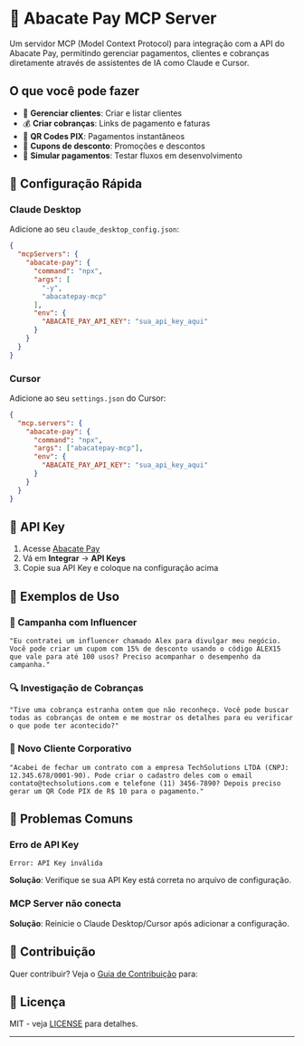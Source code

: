 # 🥑 Abacate Pay MCP Server

Um servidor MCP (Model Context Protocol) para integração com a API do Abacate Pay, permitindo gerenciar pagamentos, clientes e cobranças diretamente através de assistentes de IA como Claude e Cursor.

## O que você pode fazer

- 👥 **Gerenciar clientes**: Criar e listar clientes
- 💰 **Criar cobranças**: Links de pagamento e faturas  
- 📱 **QR Codes PIX**: Pagamentos instantâneos
- 🎫 **Cupons de desconto**: Promoções e descontos
- 🔄 **Simular pagamentos**: Testar fluxos em desenvolvimento

## 🚀 Configuração Rápida

### Claude Desktop

Adicione ao seu `claude_desktop_config.json`:

```json
{
  "mcpServers": {
    "abacate-pay": {
      "command": "npx",
      "args": [
        "-y",
        "abacatepay-mcp"
      ],
      "env": {
        "ABACATE_PAY_API_KEY": "sua_api_key_aqui"
      }
    }
  }
}
```

### Cursor

Adicione ao seu `settings.json` do Cursor:

```json
{
  "mcp.servers": {
    "abacate-pay": {
      "command": "npx",
      "args": ["abacatepay-mcp"],
      "env": {
        "ABACATE_PAY_API_KEY": "sua_api_key_aqui"
      }
    }
  }
}
```

## 🔑 API Key

1. Acesse [Abacate Pay](https://www.abacatepay.com)
2. Vá em **Integrar** → **API Keys**
3. Copie sua API Key e coloque na configuração acima

## 📝 Exemplos de Uso

### 🎯 Campanha com Influencer
```
"Eu contratei um influencer chamado Alex para divulgar meu negócio. Você pode criar um cupom com 15% de desconto usando o código ALEX15 que vale para até 100 usos? Preciso acompanhar o desempenho da campanha."
```

### 🔍 Investigação de Cobranças
```
"Tive uma cobrança estranha ontem que não reconheço. Você pode buscar todas as cobranças de ontem e me mostrar os detalhes para eu verificar o que pode ter acontecido?"
```

### 💼 Novo Cliente Corporativo  
```
"Acabei de fechar um contrato com a empresa TechSolutions LTDA (CNPJ: 12.345.678/0001-90). Pode criar o cadastro deles com o email contato@techsolutions.com e telefone (11) 3456-7890? Depois preciso gerar um QR Code PIX de R$ 10 para o pagamento."
```

## 🐛 Problemas Comuns

### Erro de API Key
```
Error: API Key inválida
```
**Solução**: Verifique se sua API Key está correta no arquivo de configuração.


### MCP Server não conecta
**Solução**: Reinicie o Claude Desktop/Cursor após adicionar a configuração.

## 🤝 Contribuição

Quer contribuir? Veja o [Guia de Contribuição](CONTRIBUTING.md) para:

## 📄 Licença

MIT - veja [LICENSE](LICENSE) para detalhes.

---




